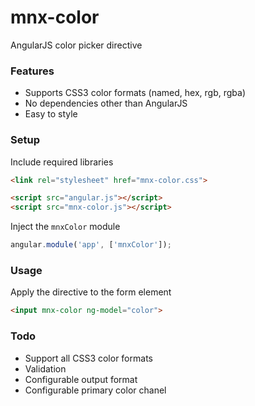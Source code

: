 # mnx-color

AngularJS color picker directive

### Features

+ Supports CSS3 color formats (named, hex, rgb, rgba)
+ No dependencies other than AngularJS
+ Easy to style

### Setup

Include required libraries

``` html
<link rel="stylesheet" href="mnx-color.css">

<script src="angular.js"></script>
<script src="mnx-color.js"></script>
```

Inject the `mnxColor` module

``` js
angular.module('app', ['mnxColor']);
```

### Usage

Apply the directive to the form element

``` html
<input mnx-color ng-model="color">
```

### Todo

+ Support all CSS3 color formats
+ Validation
+ Configurable output format
+ Configurable primary color chanel
